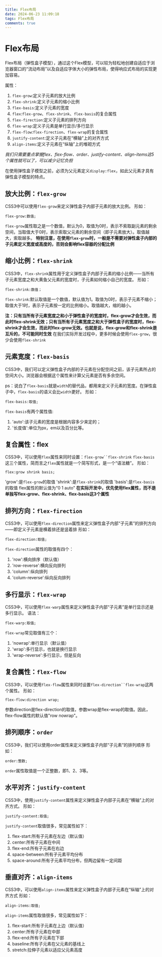 ```yaml
---
title: Flex布局
date: 2024-06-23 11:09:18
tags: Flex布局
comments: true
---
```

# Flex布局
Flex布局（弹性盒子模型），通过这个Flex模型，可以较为轻松地创建自适应于浏览器窗口的“流动布局”以及自适应字体大小的弹性布局，使得响应式布局的实现更加容易。

属性：
1. `flex-grow`:定义子元素的放大比例
2. `flex-shrink`:定义子元素的缩小比例
3. `flex-basis`:定义子元素的宽度
4. `flex`:`flex-grow`、`flex-shrink`、`flex-basis`的复合属性
5. `flex-firection`:定义子元素的排列方向
6. `flex-wrap`:定义子元素是单行显示/多行显示
7. `flex-flow`:`flex-firection`、`flex-wrap`的复合属性
8. `justify-content`:定义子元素在“横轴”上的对齐方式
9. `align-items`:定义子元素在“纵轴”上的堆砌方式

*我们只需要重点掌握flex、flex-flow、order、justify-content、align-items这5个属性就可以了，可以减少记忆负担*

在使用弹性盒子模型之前，必须为父元素定义`display:flex`，如此父元素才具有弹性盒子模型的特点。
## 放大比例：`flex-grow`
CSS3中可以使用`flex-grow`来定义弹性盒子内部子元素的放大比例。
形如：
```CSS3
flex-grow:数值;
```
`flex-grow`属性取之是一个数值，默认为0，取值为0时，表示不索取副元素的剩余空间，当取值大于0时，表示索取父元素的剩余空间（即子元素放大）。取值越大，索取越多。
**特别注意，在使用`flex-grow`时，一般是不需要对弹性盒子内部的子元素定义宽度或高度的，否则会影响flex容器的分配比例**
## 缩小比例：`flex-shrink`
CSS3中，`flex-shrink`属性用于定义弹性盒子内部子元素的缩小比例——当所有子元素宽度之和大黄鱼父元素的宽度时，子元素如何缩小自己的宽度。
形如：
```CSS3
flex-shrink:数值；
```
`flex-shrink`:默认取值是一个数值，默认值为1。取值为0时，表示子元素不缩小；取值大于1时，表示子元素按一定的比例缩小。取值越大，缩的越小。

**注：只有当所有子元素宽度之和小于弹性盒子的宽度时，flex-grow才会生效，而此时flex-shrink无效；只有当所有子元素宽度之和大于弹性盒子的宽度时，flex-shrink才会生效，而此时flex-grow无效。也就是说，flex-grow和flex-shrink是互斥的，不可能同时生效**
在我们实际开发过程中，更多时候会使用`flex-grow`，很少会使用`flex-shrink`
## 元素宽度：`flex-basis`
CSS3中，我们可以定义弹性盒子内部的子元素在分配空间之前，该子元素所占的空间大小。浏览器会根据这个属性来计算父元素是否有多余空间。

ps：说白了`flex-basis`就是`width`的替代品，都用来定义子元素的宽度。在弹性盒子中，`flex-basis`的语义会比`width`更好。
形如：
```CSS3
flex-basis:取值;
```
`flex-basis`有两个属性值:
1. 'auto':该子元素的宽度是根据内容多少来定的；
2. '长度值':单位为px，em以及百分比等。

## 复合属性：flex
CSS3中，可以使用`flex`属性来同时设置：`flex-grow``flex-shrink` `flex-basis`这三个属性，简而言之`flex`属性就是一个简写形式，是一个“语法糖”。
形如：
```CSS3
flex:grow shrink basis;
```
'grow':是`flex-grow`的取值
'shrink':是`flex-shrink`的取值
'basis':是`flex-basis`的取值
flex属性的默认值为“0 1 auto”
**在实际开发中，优先使用flex属性，而不是单独写flex-grow、flex-shrink、flex-basis这3个属性**
## 排列方向：`flex-firection`
CSS3中，可以使用`flex-direction`属性来定义弹性盒子内部“子元素”的排列方向——即定义子元素是横着排还是竖着排
形如：
```CSS3
flex-direction:取值;
```
`flex-direction`属性的取值有四个：
1. 'row':横向排序（默认值）
2. 'row-reverse':横向反向排列
3. 'column':纵向排列
4. 'colum-reverse':纵向反向排列

## 多行显示：`flex-wrap`
CSS3中，可以使用`flex-warp`属性来定义弹性盒子内部“子元素”是单行显示还是多行显示。
语法：
```CSS3
flex-warp:取值;
```
`flex-wrap`常见取值有三个：
1. 'nowrap':单行显示（默认值）
2. 'wrap':多行显示，也就是换行显示
3. 'wrap-reverse':多行显示，但是反向

## 复合属性：`flex-flow`
CSS3中，可以使用`flex-flow`属性来同时设置`flex-direction``flex-wrap`这两个属性。
形如：
```CSS3
flex-flow:direction wrap;
```
参数direction是flex-direction的取值，参数wrap是flex-wrap的取值。因此，flex-flow属性的默认值"row nowrap"。
## 排列顺序：`order`
CSS3中，我们可以使用order属性来定义弹性盒子内部“子元素”的排列顺序
形如：
```CSS3
order:整数;
```
`order`属性取值是一个正整数，即1、2、3等。
## 水平对齐：`justify-content`
CSS3中，使用`justify-content`属性来定义弹性盒子内部子元素在“横轴”上的对齐方式。
形如：
```CSS3
justify-content:取值;
```
`justify-content`取值很多，常见属性如下：
1. flex-start:所有子元素在左边（默认值）
2. center:所有子元素在中间
3. flex-end:所有子元素在右边
4. space-between:所有子元素平均分布 
5. space-around:所有子元素平均分布，但两边留有一定间距

## 垂直对齐：`align-items`
CSS3中，可以使用`align-items`属性来定义弹性盒子内部子元素在“纵轴”上的对齐方式
形如：
```CSS3
align-items:取值;
```
`align-items`属性取值很多，常见属性如下：
1. flex-start:所有子元素在上边（默认值）
2. center:所有子元素在中部
3. flex-end:所有子元素在下部
4. baseline:所有子元素在父元素的基线上
5. stretch:拉伸子元素以适应父元素高度
